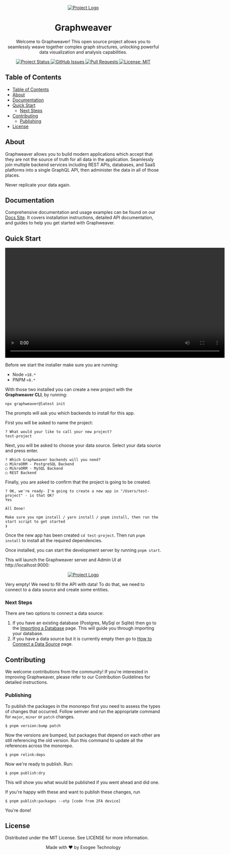 <!-- PROJECT LOGO -->
<p align="center">
  <a href="https://github.com/exogee-technology/graphweaver">
    <img src="https://docs.graphweaver.com/_next/image?url=https%3A%2F%2Fassets.super.so%2F34623db9-2df1-4511-9266-443aac2d1de3%2Fimages%2F2da1f00d-6bca-4881-8a8c-a3b589f8a191%2FScreenshot_2023-05-11_at_4.12.28_pm.png&w=1920&q=80" alt="Project Logo">
  </a>
</p>

<!-- PROJECT TITLE -->
<h1 align="center">Graphweaver</h1>

<!-- PROJECT DESCRIPTION -->
<p align="center">
  Welcome to Graphweaver! This open source project allows you to seamlessly weave together complex graph structures, unlocking powerful data visualization and analysis capabilities.
</p>

<!-- PROJECT STATUS -->
<p align="center">
  <a href="https://github.com/exogee-technology/graphweaver">
    <img src="https://img.shields.io/badge/status-active-brightgreen.svg" alt="Project Status">
  </a>
  <a href="https://github.com/exogee-technology/graphweaver/issues">
    <img src="https://img.shields.io/github/issues/exogee-technology/graphweaver" alt="GitHub Issues">
  </a>
  <a href="https://github.com/exogee-technology/graphweaver/pulls">
    <img src="https://img.shields.io/github/issues-pr/exogee-technology/graphweaver" alt="Pull Requests">
  </a>
  <a href="https://opensource.org/licenses/MIT">
    <img src="https://img.shields.io/badge/License-MIT-blue.svg" alt="License: MIT">
  </a>
</p>

<!-- TABLE OF CONTENTS -->

## Table of Contents

- [Table of Contents](#table-of-contents)
- [About](#about)
- [Documentation](#documentation)
- [Quick Start](#quick-start)
  - [Next Steps](#next-steps)
- [Contributing](#contributing)
  - [Publishing](#publishing)
- [License](#license)

<!-- ABOUT -->

## About

Graphweaver allows you to build modern applications which accept that they are not the source of truth for all data in the application. Seamlessly join multiple backend services including REST APIs, databases, and SaaS platforms into a single GraphQL API, then administer the data in all of those places.

Never replicate your data again.

<!-- DOCUMENTATION -->

## Documentation

Comprehensive documentation and usage examples can be found on our [Docs Site](https://docs.graphweaver.com). It covers installation instructions, detailed API documentation, and guides to help you get started with Graphweaver.

<!-- QUICK START -->

## Quick Start

<p align="center">
<video width="708px" controls=""><source src="https://file.notion.so/f/s/298e1097-f03f-4e63-8bd8-03cf01c77ff0/GWQuickStart.mp4?id=6cc44763-5378-4eeb-b324-3d032a8272e3&amp;table=block&amp;spaceId=e32df4d1-a9f0-42e5-8b33-08314ad11d4b&amp;expirationTimestamp=1691215200000&amp;signature=5pdJAu-wntTJU8T3i1rLur30Dp0HddelwbULIZIPKh8"></video>
</p>

Before we start the installer make sure you are running:

- Node `>18.*`
- PNPM `>8.*`

With those two installed you can create a new project with the **Graphweaver CLI**, by running:

`npx graphweaver@latest init`

The prompts will ask you which backends to install for this app.

First you will be asked to name the project:

```
? What would your like to call your new project?
test-project
```

Next, you will be asked to choose your data source. Select your data source and press enter.

```
? Which Graphweaver backends will you need?
◯ MikroORM - PostgreSQL Backend
◯ MikroORM - MySQL Backend
◯ REST Backend
```

Finally, you are asked to confirm that the project is going to be created.

```
? OK, we're ready- I'm going to create a new app in "/Users/test-project" - is that OK?
Yes

All Done!

Make sure you npm install / yarn install / pnpm install, then run the start script to get started
❯
```

Once the new app has been created `cd test-project`. Then run `pnpm install` to install all the required dependencies.

Once installed, you can start the development server by running `pnpm start`.

This will launch the Graphweaver server and Admin UI at http://localhost:9000:

<!-- PROJECT LOGO -->
<p align="center">
  <a href="https://github.com/exogee-technology/graphweaver">
    <img src="https://docs.graphweaver.com/_next/image?url=https%3A%2F%2Fassets.super.so%2F34623db9-2df1-4511-9266-443aac2d1de3%2Fimages%2Fc5b8b2bc-a8c5-4851-8e99-bca52c5f3fec%2FScreenshot_2023-07-25_at_10.57.37_am.png&w=1920&q=80" alt="Project Logo">
  </a>
</p>

Very empty! We need to fill the API with data! To do that, we need to connect to a data source and create some entities.

### Next Steps

There are two options to connect a data source:

1. If you have an existing database (Postgres, MySql or Sqlite) then go to the [Importing a Database](https://docs.graphweaver.com/importing-a-database) page. This will guide you through importing your database.
1. If you have a data source but it is currently empty then go to [How to Connect a Data Source](https://docs.graphweaver.com/connect-to-a-data-source) page.

<!-- CONTRIBUTING -->

## Contributing

We welcome contributions from the community! If you're interested in improving Graphweaver, please refer to our Contribution Guidelines for detailed instructions.

### Publishing

To publish the packages in the monorepo first you need to assess the types of changes that occurred. Follow semver and run
the appropriate command for `major`, `minor` or `patch` changes.

```console
$ pnpm version:bump patch
```

Now the versions are bumped, but packages that depend on each other are still referencing the old version. Run this command
to update all the references across the monorepo.

```console
$ pnpm relink:deps
```

Now we're ready to publish. Run:

```console
$ pnpm publish:dry
```

This will show you what would be published if you went ahead and did one.

If you're happy with these and want to publish these changes, run

```console
$ pnpm publish:packages --otp [code from 2FA device]
```

You're done!

<!-- LICENSE -->

## License

Distributed under the MIT License. See LICENSE for more information.

<!-- FOOTER -->
<p align="center">
  Made with ❤️ by Exogee Technology
</p>
